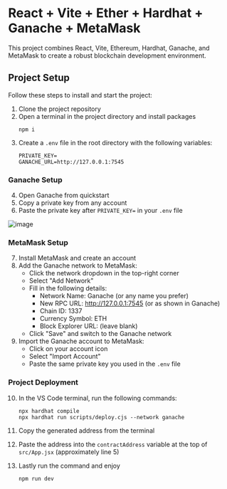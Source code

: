 # React + Vite + Ether + Hardhat + Ganache + MetaMask

This project combines React, Vite, Ethereum, Hardhat, Ganache, and MetaMask to create a robust blockchain development environment.

## Project Setup

Follow these steps to install and start the project:

1. Clone the project repository
2. Open a terminal in the project directory and install packages
   ```
   npm i
   ```
3. Create a `.env` file in the root directory with the following variables:
   ```
   PRIVATE_KEY=
   GANACHE_URL=http://127.0.0.1:7545
   ```

### Ganache Setup

4. Open Ganache from quickstart
5. Copy a private key from any account
6. Paste the private key after `PRIVATE_KEY=` in your `.env` file

   
![image](https://github.com/user-attachments/assets/a3a2f67d-ad3a-4427-adcb-cb1c2ce32899)


### MetaMask Setup

7. Install MetaMask and create an account
8. Add the Ganache network to MetaMask:
   - Click the network dropdown in the top-right corner
   - Select "Add Network"
   - Fill in the following details:
     - Network Name: Ganache (or any name you prefer)
     - New RPC URL: http://127.0.0.1:7545 (or as shown in Ganache)
     - Chain ID: 1337
     - Currency Symbol: ETH
     - Block Explorer URL: (leave blank)
   - Click "Save" and switch to the Ganache network
9. Import the Ganache account to MetaMask:
   - Click on your account icon
   - Select "Import Account"
   - Paste the same private key you used in the `.env` file

### Project Deployment

10. In the VS Code terminal, run the following commands:
    ```
    npx hardhat compile
    npx hardhat run scripts/deploy.cjs --network ganache
    ```
11. Copy the generated address from the terminal
12. Paste the address into the `contractAddress` variable at the top of `src/App.jsx` (approximately line 5)

13. Lastly run the command and enjoy
    ```
    npm run dev
    ```


